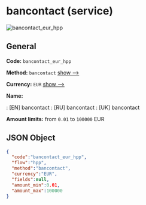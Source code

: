 
# bancontact (service) 
![bancontact_eur_hpp](https://static.openfintech.io/payment_methods/bancontact_eur_hpp/logo.svg?w=400&c=v0.59.26#w200)  

## General 
 
**Code:** `bancontact_eur_hpp` 
 
**Method:** `bancontact` 
 [show -->](/payment-methods/bancontact/) 
 
**Currency:** `EUR` [show -->](/currencies/EUR/) 
 
**Name:** 
 
:	[EN] bancontact 
:	[RU] bancontact 
:	[UK] bancontact 
 
**Amount limits:** from `0.01` to `100000` EUR 

## JSON Object 

```json
{
  "code":"bancontact_eur_hpp",
  "flow":"hpp",
  "method":"bancontact",
  "currency":"EUR",
  "fields":null,
  "amount_min":0.01,
  "amount_max":100000
}
```  
